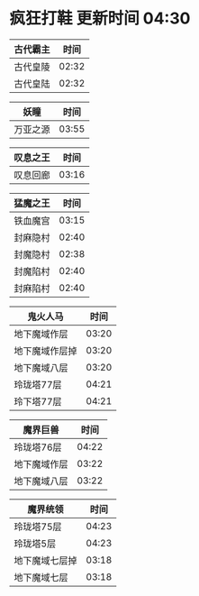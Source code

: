 # 疯狂打鞋 更新时间 04:30

| 古代霸主   | 时间    |
|--------|-------|
| 古代皇陵 | 02:32 |
| 古代皇陆 | 02:32 |

| 妖瞳   | 时间    |
|--------|-------|
| 万亚之源 | 03:55 |

| 叹息之王   | 时间    |
|--------|-------|
| 叹息回廊 | 03:16 |

| 猛魔之王   | 时间    |
|--------|-------|
| 铁血魔宫 | 03:15 |
| 封麻隐村 | 02:40 |
| 封魔隐村 | 02:38 |
| 封魔陷村 | 02:40 |
| 封麻陷村 | 02:40 |

| 鬼火人马   | 时间    |
|--------|-------|
| 地下魔域作层 | 03:20 |
| 地下魔域作层掉 | 03:20 |
| 地下魔域八层 | 03:20 |
| 玲珑塔77层 | 04:21 |
| 玲下塔77层 | 04:21 |

| 魔界巨兽   | 时间    |
|--------|-------|
| 玲珑塔76层 | 04:22 |
| 地下魔域作层 | 03:22 |
| 地下魔域八层 | 03:22 |

| 魔界统领   | 时间    |
|--------|-------|
| 玲珑塔75层 | 04:23 |
| 玲珑塔5层 | 04:23 |
| 地下魔域七层掉 | 03:18 |
| 地下魔域七层 | 03:18 |